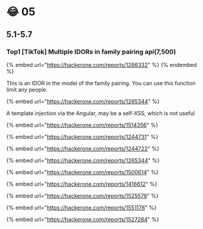 # 😂 05

## 5.1-5.7



### Top1 \[TikTok] Multiple IDORs in family pairing api(7,500)

{% embed url="https://hackerone.com/reports/1286332" %}
&#x20;
{% endembed %}

This is an IDOR in the model of the family pairing. You can use this function limit any people.



{% embed url="https://hackerone.com/reports/1265344" %}

A template injection via the Angular, may be a self-XSS, which is not useful

{% embed url="https://hackerone.com/reports/1514356" %}

{% embed url="https://hackerone.com/reports/1244731" %}

{% embed url="https://hackerone.com/reports/1244722" %}

{% embed url="https://hackerone.com/reports/1265344" %}

{% embed url="https://hackerone.com/reports/1500614" %}

{% embed url="https://hackerone.com/reports/1416612" %}

{% embed url="https://hackerone.com/reports/1525578" %}

{% embed url="https://hackerone.com/reports/1551176" %}

{% embed url="https://hackerone.com/reports/1527284" %}
